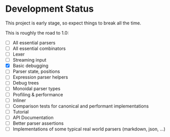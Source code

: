 # Development Status

This project is early stage, so expect things to break all the time. 

This is roughly the road to 1.0:

- [ ] All essential parsers
- [ ] All essential combinators
- [ ] Lexer
- [ ] Streaming input
- [x] Basic debugging
- [ ] Parser state, positions
- [ ] Expression parser helpers
- [ ] Debug trees
- [ ] Monoidal parser types
- [ ] Profiling & performance
- [ ] Inliner
- [ ] Comparison tests for canonical and performant implementations
- [ ] Tutorial
- [ ] API Documentation
- [ ] Better parser assertions
- [ ] Implementations of some typical real world parsers (markdown, json, ...)
